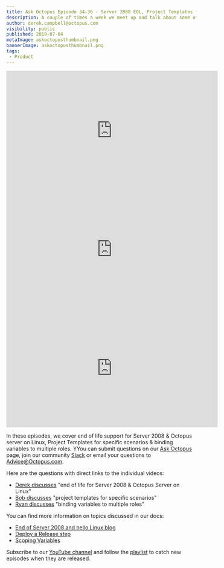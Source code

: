 ```yaml
---
title: Ask Octopus Episode 34-36 - Server 2008 EOL, Project Templates for specific scenarios & binding Variables to multiple roles
description: A couple of times a week we meet up and talk about some of the most interesting questions we have received and how we went about solving them.
author: derek.campbell@octopus.com
visibility: public
published: 2019-07-04
metaImage: askoctopusthumbnail.png
bannerImage: askoctopusthumbnail.png
tags:
 - Product
---
```


<iframe width="560" height="315" src="https://www.youtube.com/embed/z_ayNV2yb0w" frameborder="0" allowfullscreen></iframe>
<iframe width="560" height="315" src="https://www.youtube.com/embed/KQRQ3DSyMkg" frameborder="0" allowfullscreen></iframe>
<iframe width="560" height="315" src="https://www.youtube.com/embed/vMoRq58AwuE" frameborder="0" allowfullscreen></iframe>

In these episodes, we cover end of life support for Server 2008 & Octopus server on Linux, Project Templates for specific scenarios & binding variables to multiple roles. YYou can submit questions on our [Ask Octopus](https://hello.octopus.com/ask-octopus) page, join our community [Slack](https://octopus.com/slack) or email your questions to <Advice@Octopus.com>.

Here are the questions with direct links to the individual videos:

- [Derek discusses](https://www.youtube.com/watch?v=z_ayNV2yb0w) "end of life for Server 2008 & Octopus Server on Linux"
- [Bob discusses](https://www.youtube.com/watch?v=KQRQ3DSyMkg) "project templates for specific scenarios"
- [Ryan discusses](https://www.youtube.com/watch?v=vMoRq58AwuE) "binding variables to multiple roles"

You can find more information on topics discussed in our docs:

- [End of Server 2008 and hello Linux blog](https://octopus.com/blog/windows-server-2008-eol-hello-linux)
- [Deploy a Release step](https://octopus.com/docs/deployment-process/projects/coordinating-multiple-projects/deploy-release-step)
- [Scoping Variables](https://octopus.com/docs/deployment-process/variables#Scopingvariables-Scopespecificity)

Subscribe to our [YouTube channel](https://www.youtube.com/channel/UCURDSDCwx9ZiCMcLdc8d6Uw?sub_confirmation=1) and follow the [playlist](https://www.youtube.com/playlist?list=PLAGskdGvlaw3-cd9rPiwhwfUo7kDGnOBh) to catch new episodes when they are released.